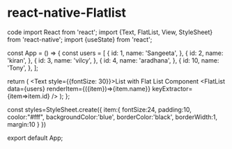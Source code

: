 # react-native-Flatlist
code 
import React from 'react';
import {Text, FlatList, View, StyleSheet} from 'react-native';
import {useState} from 'react';

const App = () => {
  const users = [
    {
      id: 1,
      name: 'Sangeeta',
    },
    {
      id: 2,
      name: 'kiran',
    },
    {
      id: 3,
      name: 'vilcy',
    },
    {
      id: 4,
      name: 'aradhana',
    },
    {
      id: 10,
      name: 'Tony',
    },
  ];

  return (
    <View>
      <Text style={{fontSize: 30}}>List with Flat List Component</Text>
      <FlatList
      data={users}
      renderItem={({item})=><Text style={styles.item}>{item.name}</Text>}
      keyExtractor={item=>item.id}
      />
    </View>
  );
};

const styles=StyleSheet.create({
  item:{
    fontSize:24,
    padding:10,
    coolor:"#fff",
    backgroundColor:'blue',
    borderColor:'black',
    borderWidth:1,
    margin:10
  }
})

export default App;
